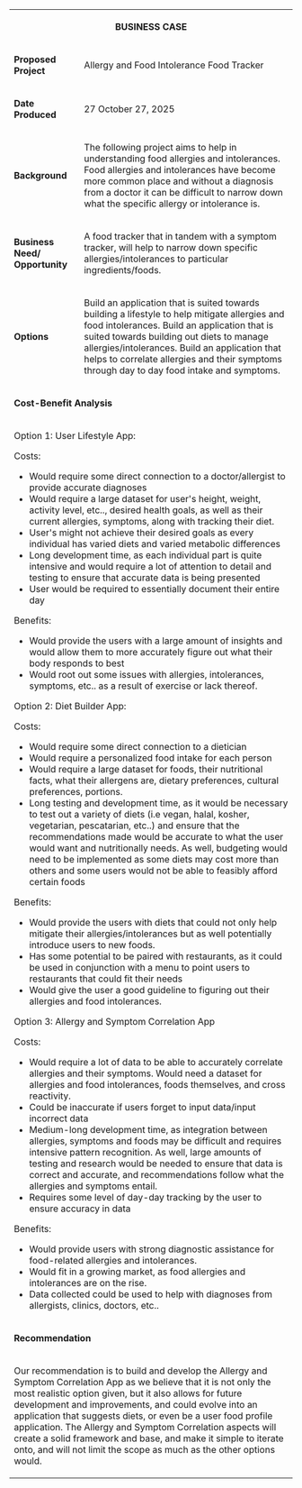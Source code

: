 <div class="joplin-table-wrapper">
  <table>
    <tbody>
      <tr>
        <th colspan="2">
          <p><strong>BUSINESS CASE</strong></p>
            </th></tr><tr><td>
            <p><strong>Proposed Project</strong></p></td>
              <td><p>Allergy and Food Intolerance Food Tracker</p></td></tr>
              <tr><td><p><strong>Date Produced</strong></p></td><td><p>27 October 27, 2025</p></td></tr>
              <tr><td><p><strong>Background</strong></p></td>
                <td><p>The following project aims to help in understanding food allergies and intolerances. Food allergies and intolerances have become more common place and without a diagnosis from a doctor it can be difficult to narrow down what the specific allergy or intolerance is.</p></td></tr>
              <tr><td><p><strong>Business Need/ Opportunity</strong></p></td>
                <td><p>A food tracker that in tandem with a symptom tracker, will help to narrow down specific allergies/intolerances to particular ingredients/foods.</p></td></tr>
                <tr><td><p><strong>Options</strong></p></td>
                  <td><p>Build an application that is suited towards building a lifestyle to help mitigate allergies and food intolerances. Build an application that is suited towards building out diets to manage allergies/intolerances. Build an application that helps to correlate allergies and their symptoms through day to day food intake and symptoms.</p></td></tr>
              <tr><td colspan="2"><p><strong>Cost-Benefit Analysis</strong></p></td></tr>
              <tr><td colspan="2"><p></p>
                <p>Option 1: User Lifestyle App:</p><p>Costs:</p>
                <ul><li>Would require some direct connection to a doctor/allergist to provide accurate diagnoses</li><li>Would require a large dataset for user's height, weight, activity level, etc.., desired health goals, as well as their current allergies, symptoms, along with tracking their diet.</li>
                  <li>User's might not achieve their desired goals as every individual has varied diets and varied metabolic differences</li><li>Long development time, as each individual part is quite intensive and would require a lot of attention to detail and testing to ensure that accurate data is being presented</li>
                  <li>User would be required to essentially document their entire day</li></ul>
                <p>Benefits:</p>
                <ul>
                  <li>Would provide the users with a large amount of insights and would allow them to more accurately figure out what their body responds to best</li>
                  <li>Would root out some issues with allergies, intolerances, symptoms, etc.. as a result of exercise or lack thereof.</li></ul>
                <p>Option 2: Diet Builder App:</p><p>Costs:</p>
                <ul>
                  <li>Would require some direct connection to a dietician</li>
                  <li>Would require a personalized food intake for each person</li>
                  <li>Would require a large dataset for foods, their nutritional facts, what their allergens are, dietary preferences, cultural preferences, portions.</li><li>Long testing and development time, as it would be necessary to test out a variety of diets (i.e vegan, halal, kosher, vegetarian, pescatarian, etc..) and ensure that the recommendations made would be accurate to what the user would want and nutritionally needs. As well, budgeting would need to be implemented as some diets may cost more than others and some users would not be able to feasibly afford certain foods</li>
                </ul>
                <p>Benefits:</p>
                <ul>
                  <li>Would provide the users with diets that could not only help mitigate their allergies/intolerances but as well potentially introduce users to new foods.</li>
                  <li>Has some potential to be paired with restaurants, as it could be used in conjunction with a menu to point users to restaurants that could fit their needs</li>
                  <li>Would give the user a good guideline to figuring out their allergies and food intolerances.</li></ul>
                <p>Option 3: Allergy and Symptom Correlation App</p>
                <p>Costs:</p>
                <ul>
                  <li>Would require a lot of data to be able to accurately correlate allergies and their symptoms. Would need a dataset for allergies and food intolerances, foods themselves, and cross reactivity.</li>
                  <li>Could be inaccurate if users forget to input data/input incorrect data</li>
                  <li>Medium-long development time, as integration between allergies, symptoms and foods may be difficult and requires intensive pattern recognition. As well, large amounts of testing and research would be needed to ensure that data is correct and accurate, and recommendations follow what the allergies and symptoms entail.</li>
                  <li>Requires some level of day-day tracking by the user to ensure accuracy in data</li></ul>
                <p>Benefits:</p>
                <ul>
                  <li>Would provide users with strong diagnostic assistance for food-related allergies and intolerances.</li>
                  <li>Would fit in a growing market, as food allergies and intolerances are on the rise.</li>
                  <li>Data collected could be used to help with diagnoses from allergists, clinics, doctors, etc..</li></ul></td></tr>
            <tr>
              <td colspan="2">
                <p><strong>Recommendation</strong></p></td></tr>
            <tr><td colspan="2">
              <p>Our recommendation is to build and develop the Allergy and Symptom Correlation App as we believe that it is not only the most realistic option given, but it also allows for future development and improvements, and could evolve into an application that suggests diets, or even be a user food profile application. The Allergy and Symptom Correlation aspects will create a solid framework and base, and make it simple to iterate onto, and will not limit the scope as much as the other options would.</p></td></tr></tbody></table></div>
